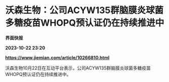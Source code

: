 # 沃森生物：公司ACYW135群脑膜炎球菌多糖疫苗WHOPQ预认证仍在持续推进中
**界面快报**

**2023-10-22 23:20**

**https://www.jiemian.com/article/10266810.html**

沃森生物10月22日在互动平台表示，公司ACYW135群脑膜炎球菌多糖疫苗WHOPQ预认证仍在持续推进中。